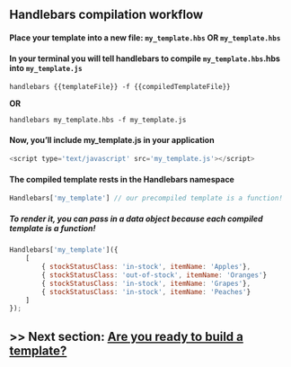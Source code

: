## Handlebars compilation workflow

#### Place your template into a new file: `my_template.hbs` OR `my_template.hbs`


#### In your terminal you will tell handlebars to compile `my_template.hbs`.hbs into `my_template.js`

`handlebars {{templateFile}} -f {{compiledTemplateFile}}`

**OR**

`handlebars my_template.hbs -f my_template.js`

#### Now, you’ll include my_template.js in your application

```javascript
<script type='text/javascript' src='my_template.js'></script>
```

#### The compiled template rests in the Handlebars namespace

```javascript
Handlebars['my_template'] // our precompiled template is a function!
```

##### To render it, you can pass in a data object because each compiled template is a function!


```javascript
Handlebars['my_template']({
	[
		{ stockStatusClass: 'in-stock', itemName: 'Apples'},
		{ stockStatusClass: 'out-of-stock', itemName: 'Oranges'}
		{ stockStatusClass: 'in-stock', itemName: 'Grapes'},
		{ stockStatusClass: 'in-stock', itemName: 'Peaches'}
	]
});
```

## >> Next section: <a href="https://github.com/code-for-coffee/IntroductionToHandlebars/tree/master/2-Building_a_template">Are you ready to build a template?</a>

